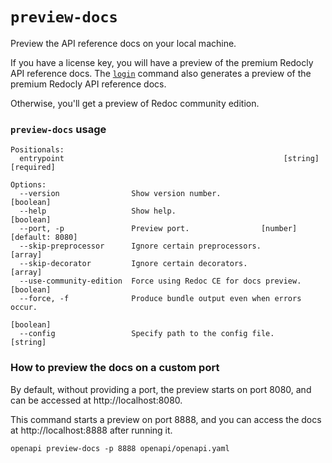 # `preview-docs`

Preview the API reference docs on your local machine.

If you have a license key, you will have a preview of the premium Redocly API reference docs. The [`login`](#login) command also generates a preview of the premium Redocly API reference docs.

Otherwise, you'll get a preview of Redoc community edition.


### `preview-docs` usage


```shell
Positionals:
  entrypoint                                                 [string] [required]

Options:
  --version                Show version number.                        [boolean]
  --help                   Show help.                                  [boolean]
  --port, -p               Preview port.                [number] [default: 8080]
  --skip-preprocessor      Ignore certain preprocessors.                 [array]
  --skip-decorator         Ignore certain decorators.                    [array]
  --use-community-edition  Force using Redoc CE for docs preview.      [boolean]
  --force, -f              Produce bundle output even when errors occur.
                                                                       [boolean]
  --config                 Specify path to the config file.             [string]
```


### How to preview the docs on a custom port

By default, without providing a port, the preview starts on port 8080, and can be accessed at http://localhost:8080.

This command starts a preview on port 8888, and you can access the docs at http://localhost:8888 after running it.


```shell
openapi preview-docs -p 8888 openapi/openapi.yaml
```
